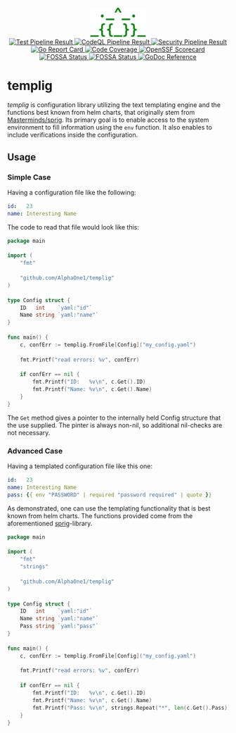 <p align="center">
    <img src="templig_logo.svg" width="25%" alt="Logo"><br>
    <a href="https://github.com/AlphaOne1/templig/actions/workflows/test.yml"
       rel="external"
       target="_blank">
        <img src="https://github.com/AlphaOne1/templig/actions/workflows/test.yml/badge.svg"
             alt="Test Pipeline Result">
    </a>
    <a href="https://github.com/AlphaOne1/templig/actions/workflows/codeql.yml"
       rel="external"
       target="_blank">
        <img src="https://github.com/AlphaOne1/templig/actions/workflows/codeql.yml/badge.svg"
             alt="CodeQL Pipeline Result">
    </a>
    <a href="https://github.com/AlphaOne1/templig/actions/workflows/security.yml"
       rel="external"
       target="_blank">
        <img src="https://github.com/AlphaOne1/templig/actions/workflows/security.yml/badge.svg"
             alt="Security Pipeline Result">
    </a>
    <a href="https://goreportcard.com/report/github.com/AlphaOne1/templig"
       rel="external"
       target="_blank">
        <img src="https://goreportcard.com/badge/github.com/AlphaOne1/templig"
             alt="Go Report Card">
    </a>
    <a href="https://codecov.io/github/AlphaOne1/templig"
       rel="external"
       target="_blank">
        <img src="https://codecov.io/github/AlphaOne1/templig/graph/badge.svg?token=P18EOCUPU8"
             alt="Code Coverage">
    </a>
    <!--<a href="https://www.bestpractices.dev/projects/9251"
       rel="external"
       target="_blank">
        <img src="https://www.bestpractices.dev/projects/9251/badge"
             alt="OpenSSF Best Practises">
    </a>-->
    <a href="https://scorecard.dev/viewer/?uri=github.com/AlphaOne1/templig"
       rel="external"
       target="_blank">
        <img src="https://api.scorecard.dev/projects/github.com/AlphaOne1/templig/badge"
             alt="OpenSSF Scorecard">
    </a>
    <a href="https://app.fossa.com/projects/git%2Bgithub.com%2FAlphaOne1%2Ftemplig?ref=badge_shield&issueType=license"
       rel="external"
       target="_blank">
        <img src="https://app.fossa.com/api/projects/git%2Bgithub.com%2FAlphaOne1%2Ftemplig.svg?type=shield&issueType=license"
            alt="FOSSA Status">
    </a>
    <a href="https://app.fossa.com/projects/git%2Bgithub.com%2FAlphaOne1%2Ftemplig?ref=badge_shield&issueType=security" 
       rel="external"
       target="_blank">
        <img src="https://app.fossa.com/api/projects/git%2Bgithub.com%2FAlphaOne1%2Ftemplig.svg?type=shield&issueType=security"
             alt="FOSSA Status">
    </a>
    <a href="http://godoc.org/github.com/AlphaOne1/templig"
       rel="external"
       target="_blank">
        <img src="https://godoc.org/github.com/AlphaOne1/templig?status.svg"
             alt="GoDoc Reference">
    </a>
</p>

templig
=======

*templig* is configuration library utilizing the text templating engine and the functions best known from helm charts,
that originally stem from [Masterminds/sprig](http://github.com/Masterminds/sprig).
Its primary goal is to enable access to the system environment to fill information using the `env` function. It also
enables to include verifications inside the configuration.

Usage
-----

### Simple Case

Having a configuration file like the following:

```yaml
id:   23
name: Interesting Name
```

The code to read that file would look like this:

```go
package main

import (
	"fmt"

	"github.com/AlphaOne1/templig"
)

type Config struct {
	ID   int    `yaml:"id"`
	Name string `yaml:"name"`
}

func main() {
	c, confErr := templig.FromFile[Config]("my_config.yaml")

	fmt.Printf("read errors: %v", confErr)

	if confErr == nil {
		fmt.Printf("ID:   %v\n", c.Get().ID)
		fmt.Printf("Name: %v\n", c.Get().Name)
	}
}
```

The `Get` method gives a pointer to the internally held Config structure that the use supplied. The pinter is always
non-nil, so additional nil-checks are not necessary.

### Advanced Case

Having a templated configuration file like this one:

```yaml
id:   23
name: Interesting Name
pass: {{ env "PASSWORD" | required "password required" | quote }}
```

As demonstrated, one can use the templating functionality that is best known from helm charts. The functions provided
come from the aforementioned [sprig](http://github.com/Masterminds/sprig)-library.

```go
package main

import (
	"fmt"
	"strings"

	"github.com/AlphaOne1/templig"
)

type Config struct {
	ID   int    `yaml:"id"`
	Name string `yaml:"name"`
	Pass string `yaml:"pass"`
}

func main() {
	c, confErr := templig.FromFile[Config]("my_config.yaml")

	fmt.Printf("read errors: %v", confErr)

	if confErr == nil {
		fmt.Printf("ID:   %v\n", c.Get().ID)
		fmt.Printf("Name: %v\n", c.Get().Name)
		fmt.Printf("Pass: %v\n", strings.Repeat("*", len(c.Get().Pass)))
	}
}
```